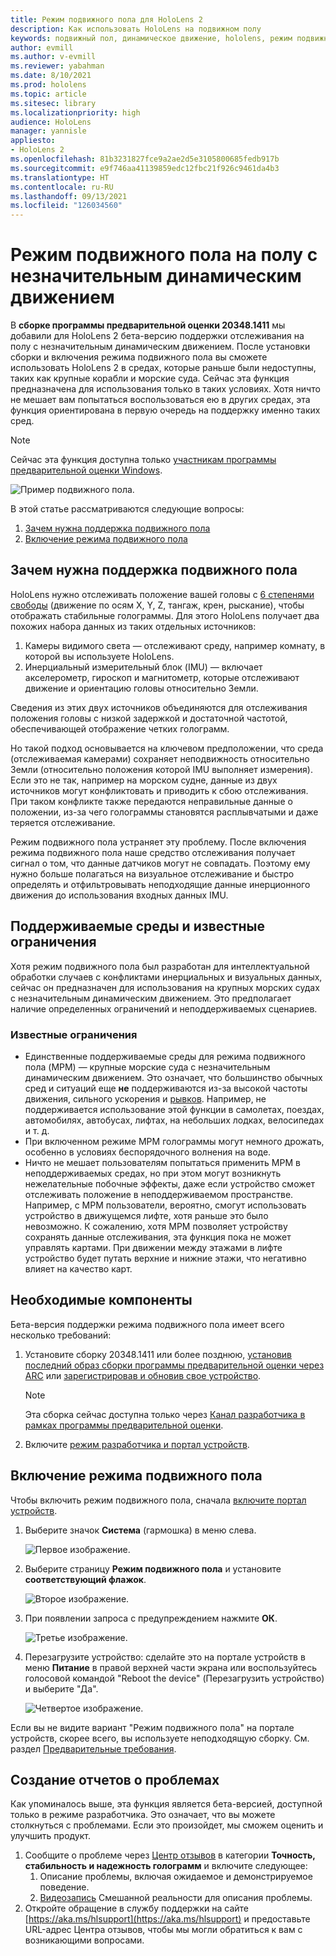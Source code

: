 ```yaml
---
title: Режим подвижного пола для HoloLens 2
description: Как использовать HoloLens на подвижном полу
keywords: подвижный пол, динамическое движение, hololens, режим подвижного пола
author: evmill
ms.author: v-evmill
ms.reviewer: yabahman
ms.date: 8/10/2021
ms.prod: hololens
ms.topic: article
ms.sitesec: library
ms.localizationpriority: high
audience: HoloLens
manager: yannisle
appliesto:
- HoloLens 2
ms.openlocfilehash: 81b3231827fce9a2ae2d5e3105800685fedb917b
ms.sourcegitcommit: e9f746aa41139859edc12fbc21f926c9461da4b3
ms.translationtype: HT
ms.contentlocale: ru-RU
ms.lasthandoff: 09/13/2021
ms.locfileid: "126034560"
---
```

# <a name="moving-platform-mode-on-low-dynamic-motion-moving-platforms"></a>Режим подвижного пола на полу с незначительным динамическим движением

В **сборке программы предварительной оценки 20348.1411** мы добавили для HoloLens 2 бета-версию поддержки отслеживания на полу с незначительным динамическим движением. После установки сборки и включения режима подвижного пола вы сможете использовать HoloLens 2 в средах, которые раньше были недоступны, таких как крупные корабли и морские суда. Сейчас эта функция предназначена для использования только в таких условиях. Хотя ничто не мешает вам попытаться воспользоваться ею в других средах, эта функция ориентирована в первую очередь на поддержку именно таких сред.

> [!NOTE]
> Сейчас эта функция доступна только [участникам программы предварительной оценки Windows](hololens-insider.md).

![Пример подвижного пола.](./images/mpm-compare.gif)

В этой статье рассматриваются следующие вопросы:

1. [Зачем нужна поддержка подвижного пола](#why-moving-platform-mode-is-necessary)
1. [Включение режима подвижного пола](#enabling-moving-platform-mode)

## <a name="why-moving-platform-mode-is-necessary"></a>Зачем нужна поддержка подвижного пола

HoloLens нужно отслеживать положение вашей головы с [6 степенями свободы](https://en.wikipedia.org/wiki/Six_degrees_of_freedom) (движение по осям X, Y, Z, тангаж, крен, рыскание), чтобы отображать стабильные голограммы. Для этого HoloLens получает два похожих набора данных из таких отдельных источников:

1. Камеры видимого света — отслеживают среду, например комнату, в которой вы используете HoloLens.
1. Инерциальный измерительный блок (IMU) — включает акселерометр, гироскоп и магнитометр, которые отслеживают движение и ориентацию головы относительно Земли.

Сведения из этих двух источников объединяются для отслеживания положения головы с низкой задержкой и достаточной частотой, обеспечивающей отображение четких голограмм.

Но такой подход основывается на ключевом предположении, что среда (отслеживаемая камерами) сохраняет неподвижность относительно Земли (относительно положения которой IMU выполняет измерения). Если это не так, например на морском судне, данные из двух источников могут конфликтовать и приводить к сбою отслеживания. При таком конфликте также передаются неправильные данные о положении, из-за чего голограммы становятся расплывчатыми и даже теряется отслеживание.

Режим подвижного пола устраняет эту проблему. После включения режима подвижного пола наше средство отслеживания получает сигнал о том, что данные датчиков могут не совпадать. Поэтому ему нужно больше полагаться на визуальное отслеживание и быстро определять и отфильтровывать неподходящие данные инерционного движения до использования входных данных IMU.

## <a name="supported-environments-and-known-limitations"></a>Поддерживаемые среды и известные ограничения

Хотя режим подвижного пола был разработан для интеллектуальной обработки случаев с конфликтами инерциальных и визуальных данных, сейчас он предназначен для использования на крупных морских судах с незначительным динамическим движением. Это предполагает наличие определенных ограничений и неподдерживаемых сценариев.

### <a name="known-limitations"></a>Известные ограничения

- Единственные поддерживаемые среды для режима подвижного пола (MPM) — крупные морские суда с незначительным динамическим движением. Это означает, что большинство обычных сред и ситуаций еще **не** поддерживаются из-за высокой частоты движения, сильного ускорения и [рывков](https://en.wikipedia.org/wiki/Jerk_(physics)). Например, не поддерживается использование этой функции в самолетах, поездах, автомобилях, автобусах, лифтах, на небольших лодках, велосипедах и т. д.
- При включенном режиме MPM голограммы могут немного дрожать, особенно в условиях беспорядочного волнения на воде.
- Ничто не мешает пользователям попытаться применить MPM в неподдерживаемых средах, но при этом могут возникнуть нежелательные побочные эффекты, даже если устройство сможет отслеживать положение в неподдерживаемом пространстве. Например, с MPM пользователи, вероятно, смогут использовать устройство в движущемся лифте, хотя раньше это было невозможно. К сожалению, хотя MPM позволяет устройству сохранять данные отслеживания, эта функция пока не может управлять картами. При движении между этажами в лифте устройство будет путать верхние и нижние этажи, что негативно влияет на качество карт.

## <a name="prerequisites"></a>Необходимые компоненты

Бета-версия поддержки режима подвижного пола имеет всего несколько требований:

1. Установите сборку 20348.1411 или более позднюю, [установив последний образ сборки программы предварительной оценки через ARC](hololens-insider.md#ffu-download-and-flash-directions) или [зарегистрировав и обновив свое устройство](hololens-insider.md#start-receiving-insider-builds).

   > [!NOTE]
   > Эта сборка сейчас доступна только через [Канал разработчика в рамках программы предварительной оценки](hololens-insider.md#start-receiving-insider-builds).

2. Включите [режим разработчика и портал устройств](/mixed-reality/develop/platform-capabilities-and-apis/using-the-windows-device-portal).

## <a name="enabling-moving-platform-mode"></a>Включение режима подвижного пола

Чтобы включить режим подвижного пола, сначала [включите портал устройств](/windows/mixed-reality/develop/platform-capabilities-and-apis/using-the-windows-device-portal).

1. Выберите значок **Система** (гармошка) в меню слева.

   ![Первое изображение.](.\images\mpm-01.png)

2. Выберите страницу **Режим подвижного пола** и установите **соответствующий флажок**.

    ![Второе изображение.](.\images\mpm-02.png)

3. При появлении запроса с предупреждением нажмите **ОК**.

   ![Третье изображение.](.\images\mpm-03.png)

4. Перезагрузите устройство: сделайте это на портале устройств в меню **Питание** в правой верхней части экрана или воспользуйтесь голосовой командой &quot;Reboot the device&quot; (Перезагрузить устройство) и выберите &quot;Да&quot;.

   ![Четвертое изображение.](.\images\mpm-04.png)

Если вы не видите вариант "Режим подвижного пола" на портале устройств, скорее всего, вы используете неподходящую сборку. См. раздел [Предварительные требования](#prerequisites).

## <a name="reporting-issues"></a>Создание отчетов о проблемах

Как упоминалось выше, эта функция является бета-версией, доступной только в режиме разработчика. Это означает, что вы можете столкнуться с проблемами. Если это произойдет, мы сможем оценить и улучшить продукт.

1. Сообщите о проблеме через [Центр отзывов](hololens-feedback.md) в категории **Точность, стабильность и надежность голограмм** и включите следующее:
    1. Описание проблемы, включая ожидаемое и демонстрируемое поведение.
    1. [Видеозапись](holographic-photos-and-videos.md#capture-a-mixed-reality-video) Смешанной реальности для описания проблемы.
2.  Откройте обращение в службу поддержки на сайте [https://aka.ms/hlsupport](https://aka.ms/hlsupport) и предоставьте URL-адрес Центра отзывов, чтобы мы могли обратиться к вам с возникающими вопросами.